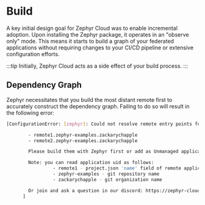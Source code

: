 # Build

A key initial design goal for Zephyr Cloud was to enable incremental adoption. Upon installing the Zephyr package, it operates in an "observe only" mode. This means it starts to build a graph of your federated applications without requiring changes to your CI/CD pipeline or extensive configuration efforts.

:::tip
Initially, Zephyr Cloud acts as a side effect of your build process.
:::

## Dependency Graph

Zephyr necessitates that you build the most distant remote first to accurately construct the dependency graph. Failing to do so will result in the following error:

```bash filename="Terminal"
[ConfigurationError: [zephyr]: Could not resolve remote entry points for urls:

        - remote1.zephyr-examples.zackarychapple
        - remote2.zephyr-examples.zackarychapple

        Please build them with Zephyr first or add as Unmanaged applications.

        Note: you can read application uid as follows:
                 - remote1 - project.json 'name' field of remote application
                 - zephyr-examples - git repository name
                 - zackarychapple - git organization name

        Or join and ask a question in our discord: https://zephyr-cloud.io/discord
      ]
```


